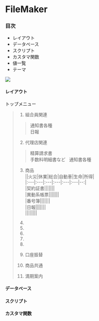 # FileMaker

### 目次
- レイアウト
- データベース
- スクリプト
- カスタマ関数
- 値一覧
- テーマ

![](http://www.filemaker.com/jp/purchase/resellers/images/filemakerpro16advanced_icon.jpg)

#### レイアウト
トップメニュー  
> 1. 組合員関連
>> 通知書各種  
>> 日報
> 2. 代理店関連
>> 精算請求書  
>> 手数料明細書など  
>> 通知書各種  
>
> 3. 商品  
||火災|休業|総合|自動車|生命|所得|  
|:---|:---|:---|:---|:---|:---|--:|  
|契約証書|||||||  
|異動系帳票|||||||  
|番号簿|||||||  
|日報|||||||  
||||||||  
> 4.
> 5. 
> 6. 
> 7. 
> 8. 
>
> 9. 口座振替
> 10. 商品共通
> 11. 満期案内
#### データベース
#### スクリプト
#### カスタマ関数






